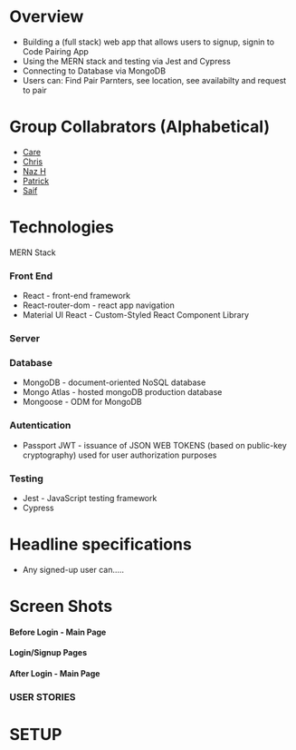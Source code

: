 # Overview
- Building a (full stack) web app that allows users to signup, signin to Code Pairing App 
- Using the MERN stack and testing via Jest and Cypress 
- Connecting to Database via MongoDB
- Users can: Find Pair Parnters, see location, see availabilty and request to pair 

# Group Collabrators (Alphabetical)

- [Care](https://github.com/clarebudds)
- [Chris](https://github.com/brownc2)
- [Naz H](https://github.com/nazhudha)
- [Patrick](https://github.com/PatrickReynoldsCoding)
- [Saif](https://github.com/shsn1990s)


# Technologies
MERN Stack

### Front End
- React - front-end framework
- React-router-dom - react app navigation
- Material UI React - Custom-Styled React Component Library

### Server

### Database
- MongoDB - document-oriented NoSQL database
- Mongo Atlas - hosted mongoDB production database
- Mongoose - ODM for MongoDB

### Autentication
- Passport JWT - issuance of JSON WEB TOKENS (based on public-key cryptography) used for user authorization purposes

### Testing
- Jest - JavaScript testing framework
- Cypress


# Headline specifications

* Any signed-up user can.....

# Screen Shots
#### Before Login - Main Page

 
#### Login/Signup Pages


#### After Login - Main Page

### USER STORIES


# SETUP
